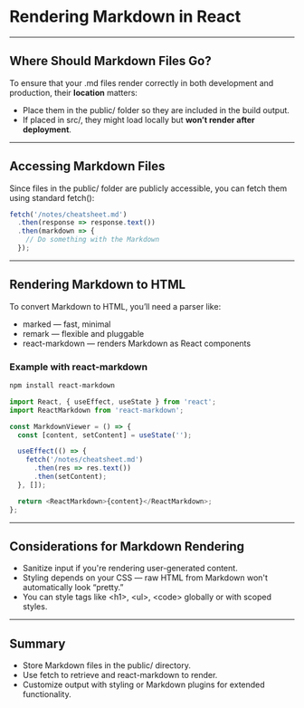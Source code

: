 # Rendering Markdown in React

---

## Where Should Markdown Files Go?

To ensure that your <span class="emphasis">.md</span> files render correctly in both development and production, their **location** matters:

- Place them in the <span class="emphasis">public/</span> folder so they are included in the build output.
- If placed in <span class="emphasis">src/</span>, they might load locally but **won’t render after deployment**.

---

## Accessing Markdown Files

Since files in the <span class="emphasis">public/</span> folder are publicly accessible, you can fetch them using standard <span class="codeSnip">fetch()</span>:

```javascript
fetch('/notes/cheatsheet.md')
  .then(response => response.text())
  .then(markdown => {
    // Do something with the Markdown
  });
```

---

## Rendering Markdown to HTML

To convert Markdown to HTML, you’ll need a parser like:

- <span class="codeSnip">marked</span> — fast, minimal
- <span class="codeSnip">remark</span> — flexible and pluggable
- <span class="codeSnip">react-markdown</span> — renders Markdown as React components

### Example with react-markdown

```bash
npm install react-markdown
```

```javascript
import React, { useEffect, useState } from 'react';
import ReactMarkdown from 'react-markdown';

const MarkdownViewer = () => {
  const [content, setContent] = useState('');

  useEffect(() => {
    fetch('/notes/cheatsheet.md')
      .then(res => res.text())
      .then(setContent);
  }, []);

  return <ReactMarkdown>{content}</ReactMarkdown>;
};
```

---

## Considerations for Markdown Rendering

- Sanitize input if you're rendering user-generated content.
- Styling depends on your CSS — raw HTML from Markdown won't automatically look “pretty.”
- You can style tags like <span class="codeSnip">&lt;h1&gt;</span>, <span class="codeSnip">&lt;ul&gt;</span>, <span class="codeSnip">&lt;code&gt;</span> globally or with scoped styles.

---

## Summary

- Store Markdown files in the <span class="codeSnip">public/</span> directory.
- Use <span class="codeSnip">fetch</span> to retrieve and <span class="codeSnip">react-markdown</span> to render.
- Customize output with styling or Markdown plugins for extended functionality.
